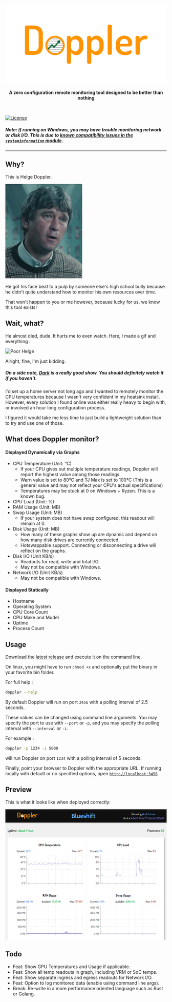 <p align="center">
    <img width="500" src="https://github.com/EnKrypt/Doppler/raw/master/assets/Doppler.png">
</p>

<p align="center">
    <b>A zero configuration remote monitoring tool designed to be better than nothing</b>
</p>

<br>

[![License](https://img.shields.io/badge/License-GPL%20v3-blue.svg)](https://raw.githubusercontent.com/EnKrypt/Doppler/master/LICENSE)

##### Note: If running on Windows, you may have trouble monitoring network or disk I/O. This is due to [known compatibility issues in the `systeminformation` module](https://github.com/sebhildebrandt/systeminformation#function-reference-and-os-support).

---

## Why?

This is Helge Doppler.

![Helge Doppler](https://github.com/EnKrypt/Doppler/raw/master/assets/helge.png)

He got his face beat to a pulp by someone else's high school bully because he didn't quite understand how to monitor his own resources over time.

That won't happen to you or me however, because lucky for us, we know this tool exists!

## Wait, what?

He almost died, dude. It hurts me to even watch. Here, I made a gif and everything :

![Poor Helge](https://github.com/EnKrypt/Doppler/raw/master/assets/smash.gif)

Alright, fine, I'm just kidding.

##### On a side note, [Dark](https://www.imdb.com/title/tt5753856/) is a really good show. You should definitely watch it if you haven't.

I'd set up a home server not long ago and I wanted to remotely monitor the CPU temperatures because I wasn't very confident in my heatsink install. However, every solution I found online was either really heavy to begin with, or involved an hour long configuration process.

I figured it would take me less time to just build a lightweight solution than to try and use one of those.

## What does Doppler monitor?

#### Displayed Dynamically via Graphs

-   CPU Temperature (Unit: °C)
    -   If your CPU gives out multiple temperature readings, Doppler will report the highest value among those readings.
    -   Warn value is set to 80°C and TJ Max is set to 100°C (This is a general value and may not reflect your CPU's actual specifications)
    -   Temperatures may be stuck at 0 on Windows + Ryzen. This is a known bug.
-   CPU Load (Unit: %)
-   RAM Usage (Unit: MB)
-   Swap Usage (Unit: MB)
    -   If your system does not have swap configured, this readout will remain at 0.
-   Disk Usage (Unit: MB)
    -   How many of these graphs show up are dynamic and depend on how many disk drives are currently connected.
    -   Hotswappable support. Connecting or disconnecting a drive will reflect on the graphs.
-   Disk I/O (Unit KB/s)
    -   Readouts for read, write and total I/O.
    -   May not be compatible with Windows.
-   Network I/O (Unit KB/s)
    -   May not be compatible with Windows.

#### Displayed Statically

-   Hostname
-   Operating System
-   CPU Core Count
-   CPU Make and Model
-   Uptime
-   Process Count

## Usage

Download the [latest release](https://github.com/EnKrypt/Doppler/releases/latest) and execute it on the command line.

On linux, you might have to run `chmod +x` and optionally put the binary in your favorite bin folder.

For full help :

```bash
doppler --help
```

By default Doppler will run on port `3456` with a polling interval of 2.5 seconds.

These values can be changed using command line arguments. You may specify the port to use with `--port` or `-p`, and you may specify the polling interval with `--interval` or `-i`.

For example :

```bash
doppler -p 1234 -i 5000
```

will run Doppler on port `1234` with a polling interval of 5 seconds.

Finally, point your browser to Doppler with the appropriate URL. If running locally with default or no specified options, open [`http://localhost:3456`](http://localhost:3456)

## Preview

This is what it looks like when deployed correctly:

![Screenshot](https://github.com/EnKrypt/Doppler/raw/master/assets/screen.png)

## Todo

-   Feat: Show GPU Temperatures and Usage if applicable.
-   Feat: Show all temp readouts in graph, including VRM or SoC temps.
-   Feat: Show separate ingress and egress readouts for Network I/O.
-   Feat: Option to log monitored data (enable using command line args).
-   Break: Re-write in a more performance oriented language such as Rust or Golang.
